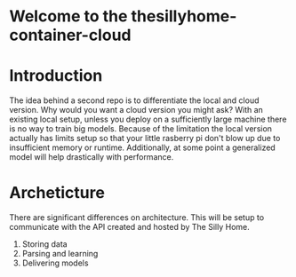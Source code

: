 # Welcome to the thesillyhome-container-cloud

# Introduction

The idea behind a second repo is to differentiate the local and cloud version. Why would you want a cloud version you might ask?
With an existing local setup, unless you deploy on a sufficiently large machine there is no way to train big models. Because of the limitation the local version actually has limits setup so that your little rasberry pi don't blow up due to insufficient memory or runtime.
Additionally, at some point a generalized model will help drastically with performance.

# Archeticture

There are significant differences on architecture. This will be setup to communicate with the API created and hosted by The Silly Home.
1. Storing data
2. Parsing and learning
3. Delivering models